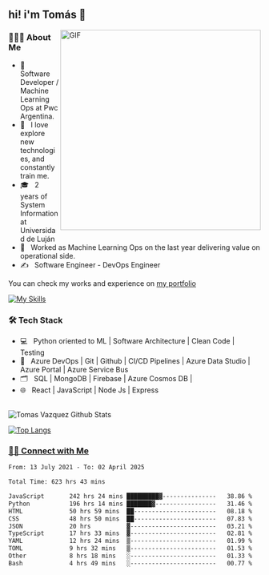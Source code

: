<h2> hi! i'm Tomás 👋</h2>
<img align="right" alt="GIF" src="https://media1.giphy.com/media/TfelnmQ8VU3K/giphy.gif" width="400"/>

<h3> 👨🏻‍💻 About Me </h3>

- 🔭 &nbsp; Software Developer / Machine Learning Ops at Pwc Argentina.
- 🤔 &nbsp; I love explore new technologies, and constantly train me.
- 🎓 &nbsp; 2 years of System Information at Universidad de Luján
- 💼 &nbsp; Worked as Machine Learning Ops on the last year delivering value on operational side.
- ✍️ &nbsp; Software Engineer - DevOps Engineer

You can check my works and experience on <a href = 'https://tomasvazquez.web.app'>my portfolio</a>

[![My Skills](https://skillicons.dev/icons?i=python,fastapi,git,docker,firebase,mongodb,azure,js,postman,jenkins,bash,linux)](https://skillicons.dev)
<p align="center"> 
<h3>🛠 Tech Stack</h3>

- 💻 &nbsp; Python oriented to ML | Software Architecture | Clean Code | Testing
- 🔧 &nbsp; Azure DevOps | Git | Github | CI/CD Pipelines | Azure Data Studio | Azure Portal | Azure Service Bus
- 🗂️ &nbsp; SQL | MongoDB | Firebase | Azure Cosmos DB | 
- 🌐 &nbsp; React | JavaScript | Node Js | Express 

<br>

<img align="center" src='https://github-readme-stats.vercel.app/api?username=vazqueztomas&&show_icons=true&title_color=#1f619c&icon_color=bb2acf&text_color=daf7dc&bg_color=#1f619c%22' alt="Tomas Vazquez Github Stats">

</br>


[![Top Langs](https://github-readme-stats.vercel.app/api/top-langs/?username=vazqueztomas)](https://github.com/vazqueztomas/github-readme-stats)
<br>


<h3> <a href = "https://www.linkedin.com/in/tomasvazquez21/" target = "_blank" rel="noopener noreferrer">🤝🏻 Connect with Me </a></h3>

<!--START_SECTION:waka-->

```txt
From: 13 July 2021 - To: 02 April 2025

Total Time: 623 hrs 43 mins

JavaScript       242 hrs 24 mins █████████▓---------------   38.86 %
Python           196 hrs 14 mins ███████▓-----------------   31.46 %
HTML             50 hrs 59 mins  ██-----------------------   08.18 %
CSS              48 hrs 50 mins  ██-----------------------   07.83 %
JSON             20 hrs          ▓------------------------   03.21 %
TypeScript       17 hrs 33 mins  ▓------------------------   02.81 %
YAML             12 hrs 24 mins  ▒------------------------   01.99 %
TOML             9 hrs 32 mins   ▒------------------------   01.53 %
Other            8 hrs 18 mins   ░------------------------   01.33 %
Bash             4 hrs 49 mins   ░------------------------   00.77 %
```

<!--END_SECTION:waka-->
<br>

